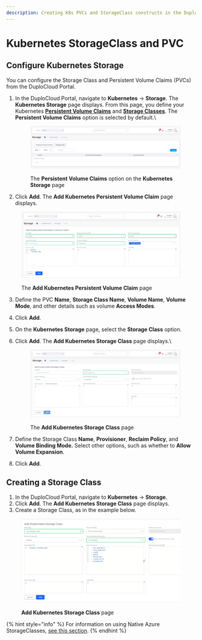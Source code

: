 ```yaml
---
description: Creating K8s PVCs and StorageClass constructs in the DuploCloud Portal
---
```


# Kubernetes StorageClass and PVC

## Configure Kubernetes Storage

You can configure the Storage Class and Persistent Volume Claims (PVCs) from the DuploCloud Portal.&#x20;

1.  In the DuploCloud Portal, navigate to **Kubernetes** -> **Storage**. The **Kubernetes Storage** page displays. From this page, you define your Kubernetes [**Persistent Volume Claims**](https://kubernetes.io/docs/concepts/storage/persistent-volumes/) and [**Storage Classes**](https://kubernetes.io/docs/concepts/storage/storage-classes/). The **Persistent Volume Claims** option is selected by default.\


    <figure><img src="../../.gitbook/assets/screenshot-nimbusweb.me-2024.02.16-15_10_55.png" alt=""><figcaption><p>The <strong>Persistent Volume Claims</strong> option on the <strong>Kubernetes Storage</strong> page</p></figcaption></figure>
2. Click **Add**. The **Add Kubernetes Persistent Volume Claim** page displays.

<figure><img src="../../.gitbook/assets/screenshot-nimbusweb.me-2024.02.16-15_13_10.png" alt=""><figcaption><p>The <strong>Add Kubernetes Persistent Volume Claim</strong> page</p></figcaption></figure>

3. Define the PVC **Name**, **Storage Class Name**, **Volume Name**, **Volume Mode**, and other details such as volume **Access Modes**.
4. Click **Add**.
5. On the **Kubernetes Storage** page, select the **Storage Class** option.&#x20;
6.  Click **Add**. The **Add Kubernetes Storage Class** page displays.\


    <figure><img src="../../.gitbook/assets/screenshot-nimbusweb.me-2024.02.16-15_16_28.png" alt=""><figcaption><p>The <strong>Add Kubernetes Storage Class</strong> page</p></figcaption></figure>
7. Define the Storage Class **Name**, **Provisioner**, **Reclaim Policy**, and **Volume Binding Mode.** Select other options, such as whether to **Allow Volume Expansion**.
8. Click **Add**.

## Creating a Storage Class

1. In the DuploCloud Portal, navigate to **Kubernetes** -> **Storage**.
2. Click **Add**. The **Add Kubernetes Storage Class** page displays.
3. Create a Storage Class, as in the example below.

<figure><img src="../../.gitbook/assets/image (2) (1) (1) (1).png" alt=""><figcaption><p><strong>Add Kubernetes Storage Class</strong> page </p></figcaption></figure>

{% hint style="info" %}
For information on using Native Azure StorageClasses, [see this section](storage-options.md).
{% endhint %}
